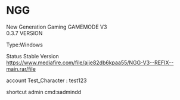 # NGG
New Generation Gaming GAMEMODE V3 <br>
0.3.7 VERSION <br>

Type:Windows 

Status 
Stable Version 
https://www.mediafire.com/file/ajje82db6kpaa55/NGG-V3--REFIX--main.rar/file

account
Test_Character : test123

shortcut admin
cmd:sadmindd
